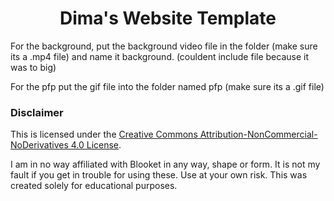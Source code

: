 <h1 align="center">
  Dima's Website Template
  <br>
</h1>

For the background, put the background video file in the folder (make sure its a .mp4 file) and name it background.
(couldent include file because it was to big)

For the pfp put the gif file into the folder named pfp (make sure its a .gif file)

### Disclaimer

This is licensed under the [Creative Commons Attribution-NonCommercial-NoDerivatives 4.0 License](https://creativecommons.org/licenses/by-nc-nd/4.0/).

I am in no way affiliated with Blooket in any way, shape or form. It is not my fault if you get in trouble for using these. Use at your own risk. This was created solely for educational purposes.
